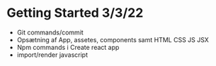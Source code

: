 # Getting Started 3/3/22
- Git commands/commit
- Opsætning af App, assetes, components samt HTML CSS JS JSX
- Npm commands i Create react app 
- import/render javascript 




